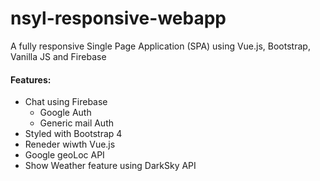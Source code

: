 # nsyl-responsive-webapp

A fully responsive Single Page Application (SPA) using Vue.js, Bootstrap, Vanilla JS and Firebase
<h4> Features: </h4>

  * Chat using Firebase
    * Google Auth
    * Generic mail Auth
  * Styled with Bootstrap 4
  * Reneder wiwth Vue.js
  * Google geoLoc API
  * Show Weather feature using DarkSky API
